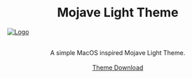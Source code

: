 <br />
<p align="center">
  <h1 align="center">Mojave Light Theme</h3>
  <a href="https://github.com/karanvirheer/Recyclops">
    <img src="mojave_light_README.png" alt="Logo">
  </a>

  <p align="center">
   <br />
    A simple MacOS inspired Mojave Light Theme.
    <br />
    <br />
    <a href="https://addons.mozilla.org/en-CA/firefox/addon/macos-mojave-light-theme/">Theme Download</a>
  </p>
</p>
